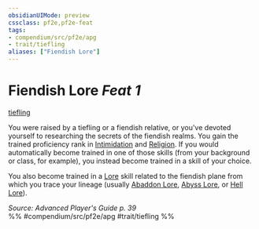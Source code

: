 ```yaml
---
obsidianUIMode: preview
cssclass: pf2e,pf2e-feat
tags:
- compendium/src/pf2e/apg
- trait/tiefling
aliases: ["Fiendish Lore"]
---
```

# Fiendish Lore  *Feat 1*  
[tiefling](/rules/traits/tiefling-b1.md)  


You were raised by a tiefling or a fiendish relative, or you've devoted yourself to researching the secrets of the fiendish realms. You gain the trained proficiency rank in [Intimidation](/compendium/skills.md#Intimidation) and [Religion](/compendium/skills.md#Religion). If you would automatically become trained in one of those skills (from your background or class, for example), you instead become trained in a skill of your choice.

You also become trained in a [Lore](/compendium/skills.md#Lore) skill related to the fiendish plane from which you trace your lineage (usually [Abaddon Lore](/compendium/skills.md#Lore), [Abyss Lore](/compendium/skills.md#Lore), or [Hell Lore](/compendium/skills.md#Lore)).

*Source: Advanced Player's Guide p. 39*  
%% #compendium/src/pf2e/apg #trait/tiefling %%